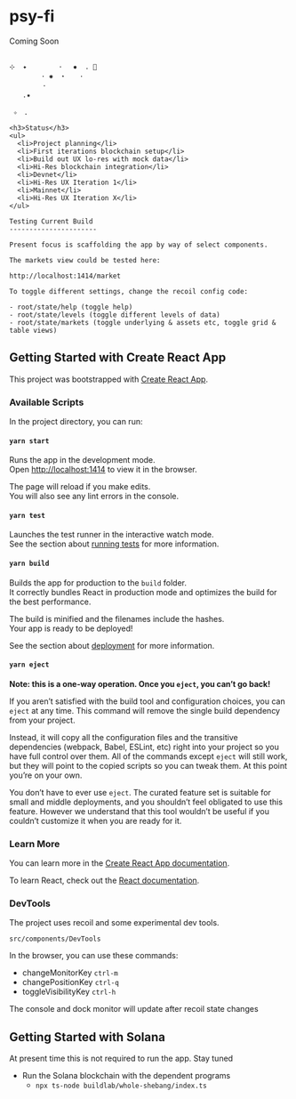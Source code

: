 # psy-fi

Coming Soon

```

⊹  ✦  　　　 ·　 ✹  . 🚀
　 　 　 · ✺  ⋆ 　 · 　
　    　 · 　　
　　.✷  　    

 ✧　.

<h3>Status</h3>
<ul>
  <li>Project planning</li>
  <li>First iterations blockchain setup</li>
  <li>Build out UX lo-res with mock data</li>
  <li>Hi-Res blockchain integration</li>
  <li>Devnet</li>
  <li>Hi-Res UX Iteration 1</li>
  <li>Mainnet</li>
  <li>Hi-Res UX Iteration X</li>
</ul>

Testing Current Build
----------------------

Present focus is scaffolding the app by way of select components.

The markets view could be tested here:

http://localhost:1414/market

To toggle different settings, change the recoil config code:

- root/state/help (toggle help)
- root/state/levels (toggle different levels of data)
- root/state/markets (toggle underlying & assets etc, toggle grid & table views)

```

## Getting Started with Create React App

This project was bootstrapped with [Create React App](https://github.com/facebook/create-react-app).

### Available Scripts

In the project directory, you can run:

#### `yarn start`

Runs the app in the development mode.\
Open [http://localhost:1414](http://localhost:1414) to view it in the browser.

The page will reload if you make edits.\
You will also see any lint errors in the console.

#### `yarn test`

Launches the test runner in the interactive watch mode.\
See the section about [running tests](https://facebook.github.io/create-react-app/docs/running-tests) for more information.

#### `yarn build`

Builds the app for production to the `build` folder.\
It correctly bundles React in production mode and optimizes the build for the best performance.

The build is minified and the filenames include the hashes.\
Your app is ready to be deployed!

See the section about [deployment](https://facebook.github.io/create-react-app/docs/deployment) for more information.

#### `yarn eject`

**Note: this is a one-way operation. Once you `eject`, you can’t go back!**

If you aren’t satisfied with the build tool and configuration choices, you can `eject` at any time. This command will remove the single build dependency from your project.

Instead, it will copy all the configuration files and the transitive dependencies (webpack, Babel, ESLint, etc) right into your project so you have full control over them. All of the commands except `eject` will still work, but they will point to the copied scripts so you can tweak them. At this point you’re on your own.

You don’t have to ever use `eject`. The curated feature set is suitable for small and middle deployments, and you shouldn’t feel obligated to use this feature. However we understand that this tool wouldn’t be useful if you couldn’t customize it when you are ready for it.

### Learn More

You can learn more in the [Create React App documentation](https://facebook.github.io/create-react-app/docs/getting-started).

To learn React, check out the [React documentation](https://reactjs.org/).

### DevTools

The project uses recoil and some experimental dev tools.

`src/components/DevTools`

In the browser, you can use these commands:

- changeMonitorKey `ctrl-m`
- changePositionKey `ctrl-q`
- toggleVisibilityKey `ctrl-h`

The console and dock monitor will update after recoil state changes

## Getting Started with Solana

At present time this is not required to run the app. Stay tuned

* Run the Solana blockchain with the dependent programs
    * `npx ts-node buildlab/whole-shebang/index.ts`
